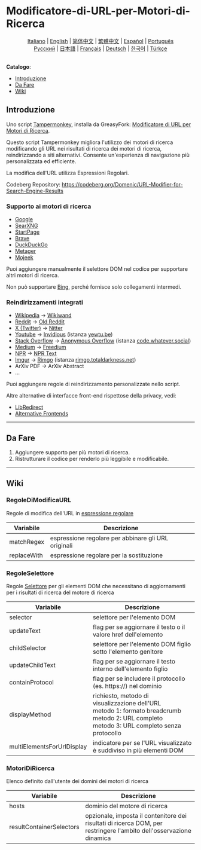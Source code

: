 # Modificatore-di-URL-per-Motori-di-Ricerca

<div align="center">
	<a href="https://github.com/domeniczz/URL-Modifier-for-Search-Engines/blob/master/docs/README-it.md">Italiano</a> | 
	<a href="https://github.com/domeniczz/URL-Modifier-for-Search-Engines/blob/master/README.md">English</a> | 
	<a href="https://github.com/domeniczz/URL-Modifier-for-Search-Engines/blob/master/docs/README-zh-cn.md">简体中文</a> | 
    <a href="https://github.com/domeniczz/URL-Modifier-for-Search-Engines/blob/master/docs/README-zh-tw.md">繁體中文</a> | 
	<a href="https://github.com/domeniczz/URL-Modifier-for-Search-Engines/blob/master/docs/README-es.md">Español</a> | 
	<a href="https://github.com/domeniczz/URL-Modifier-for-Search-Engines/blob/master/docs/README-pt.md">Português</a><br/>
    <a href="https://github.com/domeniczz/URL-Modifier-for-Search-Engines/blob/master/docs/README-ru.md">Pусский</a> | 
    <a href="https://github.com/domeniczz/URL-Modifier-for-Search-Engines/blob/master/docs/README-ja.md">日本語</a> | 
    <a href="https://github.com/domeniczz/URL-Modifier-for-Search-Engines/blob/master/docs/README-fr.md">Français</a> | 
    <a href="https://github.com/domeniczz/URL-Modifier-for-Search-Engines/blob/master/docs/README-de.md">Deutsch</a> | 
	<a href="https://github.com/domeniczz/URL-Modifier-for-Search-Engines/blob/master/docs/README-ko.md">한국어</a> | 
	<a href="https://github.com/domeniczz/URL-Modifier-for-Search-Engines/blob/master/docs/README-tr.md">Türkçe</a>
</div>
<br/>

**Catalogo**:

- [Introduzione](https://github.com/domeniczz/Modificatore-di-URL-per-Motori-di-Ricerca#Introduzione)
- [Da Fare](https://github.com/domeniczz/Modificatore-di-URL-per-Motori-di-Ricerca#Da-Fare)
- [Wiki](https://github.com/domeniczz/Modificatore-di-URL-per-Motori-di-Ricerca#Wiki)

## Introduzione

Uno script [Tampermonkey](https://github.com/Tampermonkey/tampermonkey), installa da GreasyFork: [Modificatore di URL per Motori di Ricerca](https://greasyfork.org/en/scripts/483597-modificatore-di-url-per-motori-di-ricerca).

Questo script Tampermonkey migliora l'utilizzo dei motori di ricerca modificando gli URL nei risultati di ricerca dei motori di ricerca, reindirizzando a siti alternativi. Consente un'esperienza di navigazione più personalizzata ed efficiente.

La modifica dell'URL utilizza Espressioni Regolari.

Codeberg Repository: https://codeberg.org/Domenic/URL-Modifier-for-Search-Engine-Results

### Supporto ai motori di ricerca

- [Google](https://www.google.com)
- [SearXNG](https://searx.space)
- [StartPage](https://www.startpage.com)
- [Brave](https://search.brave.com)
- [DuckDuckGo](https://duckduckgo.com)
- [Metager](https://metager.org)
- [Mojeek](https://www.mojeek.com)

Puoi aggiungere manualmente il selettore DOM nel codice per supportare altri motori di ricerca.

Non può supportare [Bing](https://www.bing.com), perché fornisce solo collegamenti intermedi.

### Reindirizzamenti integrati

- [Wikipedia](https://www.wikipedia.org) -> [Wikiwand](https://www.wikiwand.com)
- [Reddit](https://www.reddit.com) -> [Old Reddit](https://old.reddit.com)
- [X (Twitter)](https://twitter.com) -> [Nitter](https://nitter.net)
- [Youtube](https://www.youtube.com) -> [Invidious](https://docs.invidious.io/instances) (istanza [yewtu.be](https://yewtu.be))
- [Stack Overflow](https://stackoverflow.com) -> [Anonymous Overflow](https://github.com/httpjamesm/AnonymousOverflow#clearnet-instances) (istanza [code.whatever.social](https://code.whatever.social))
- [Medium](https://medium.com/) -> [Freedium](https://freedium.cfd)
- [NPR](https://www.npr.org) -> [NPR Text](https://text.npr.org)
- [Imgur](https://imgur.com) -> [Rimgo](https://rimgo.codeberg.page/) (istanza [rimgo.totaldarkness.net](https://rimgo.totaldarkness.net))
- ArXiv PDF -> ArXiv Abstract
- ...

Puoi aggiungere regole di reindirizzamento personalizzate nello script.

Altre alternative di interfacce front-end rispettose della privacy, vedi:

- [LibRedirect](https://libredirect.github.io/index.html)
- [Alternative Frontends](https://github.com/digitalblossom/alternative-frontends)

---

## Da Fare

1. Aggiungere supporto per più motori di ricerca.
2. Ristrutturare il codice per renderlo più leggibile e modificabile.

---

## Wiki

### RegoleDiModificaURL

Regole di modifica dell'URL in [espressione regolare](https://it.wikipedia.org/wiki/Espressione_regolare)

| Variabile    | Descrizione                                      |
| ------------ | ------------------------------------------------ |
| matchRegex   | espressione regolare per abbinare gli URL originali |
| replaceWith  | espressione regolare per la sostituzione          |

### RegoleSelettore

Regole [Selettore](https://developer.mozilla.org/en-US/docs/Web/API/Document_object_model/Locating_DOM_elements_using_selectors) per gli elementi DOM che necessitano di aggiornamenti per i risultati di ricerca del motore di ricerca

| Variabile        | Descrizione                                                    |
| ---------------- | -------------------------------------------------------------- |
| selector         | selettore per l'elemento DOM                                   |
| updateText       | flag per se aggiornare il testo o il valore href dell'elemento |
| childSelector    | selettore per l'elemento DOM figlio sotto l'elemento genitore  |
| updateChildText  | flag per se aggiornare il testo interno dell'elemento figlio   |
| containProtocol  | flag per se includere il protocollo (es. https://) nel dominio |
| displayMethod    | richiesto, metodo di visualizzazione dell'URL<br/>metodo 1: formato breadcrumb<br/>metodo 2: URL completo<br/>metodo 3: URL completo senza protocollo |
| multiElementsForUrlDisplay | indicatore per se l'URL visualizzato è suddiviso in più elementi DOM |

### MotoriDiRicerca

Elenco definito dall'utente dei domini dei motori di ricerca

| Variabile                 | Descrizione                                                  |
| ------------------------- | ------------------------------------------------------------ |
| hosts                     | dominio del motore di ricerca                                |
| resultContainerSelectors  | opzionale, imposta il contenitore dei risultati di ricerca DOM, per restringere l'ambito dell'osservazione dinamica |

